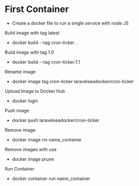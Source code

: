# First Container
* Create a docker file to run a single service with node JS

Build image with tag latest
* docker build --tag cron-ticker .

Build image with tag 1.0
* docker build --tag cron-ticker:1.1

Rename image
* docker image tag cron-ticker laravelseadocker/cron-ticker

Upload Image to Docker Hub
* docker login
  
Push image
* docker push laravelseadocker/cron-ticker
  
Remove image
* docker image rm name_container

Remove images with use
* docker image prune

Run Container
* docker container run name_container



